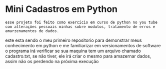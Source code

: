 # Mini Cadastros em Python
    esse projeto foi feito como exercício em curso de python no you tube com alterações pessoais minhas sobre modulos, tratamento de erros e amarzenamentos de dados.
este esta sendo o meu primeiro repositorio para demonstrar meus conhecimento em python e me familiarizar em versionamentos de software
o programa irá verificar se sua maquina tem um arquivo chamado cadastro.txt, se não tiver, ele irá criar o mesmo para amazernar dados, assim não os perdendo na próxima execução
